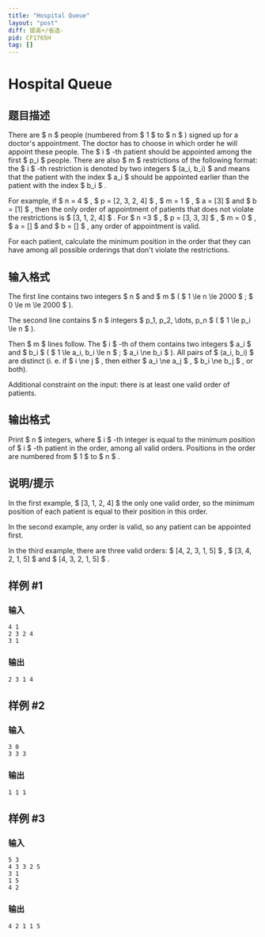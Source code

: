 ```yaml
---
title: "Hospital Queue"
layout: "post"
diff: 提高+/省选-
pid: CF1765H
tag: []
---
```


# Hospital Queue

## 题目描述

There are $ n $ people (numbered from $ 1 $ to $ n $ ) signed up for a doctor's appointment. The doctor has to choose in which order he will appoint these people. The $ i $ -th patient should be appointed among the first $ p_i $ people. There are also $ m $ restrictions of the following format: the $ i $ -th restriction is denoted by two integers $ (a_i, b_i) $ and means that the patient with the index $ a_i $ should be appointed earlier than the patient with the index $ b_i $ .

For example, if $ n = 4 $ , $ p = [2, 3, 2, 4] $ , $ m = 1 $ , $ a = [3] $ and $ b = [1] $ , then the only order of appointment of patients that does not violate the restrictions is $ [3, 1, 2, 4] $ . For $ n =3 $ , $ p = [3, 3, 3] $ , $ m = 0 $ , $ a = [] $ and $ b = [] $ , any order of appointment is valid.

For each patient, calculate the minimum position in the order that they can have among all possible orderings that don't violate the restrictions.

## 输入格式

The first line contains two integers $ n $ and $ m $ ( $ 1 \le n \le 2000 $ ; $ 0 \le m \le 2000 $ ).

The second line contains $ n $ integers $ p_1, p_2, \dots, p_n $ ( $ 1 \le p_i \le n $ ).

Then $ m $ lines follow. The $ i $ -th of them contains two integers $ a_i $ and $ b_i $ ( $ 1 \le a_i, b_i \le n $ ; $ a_i \ne b_i $ ). All pairs of $ (a_i, b_i) $ are distinct (i. e. if $ i \ne j $ , then either $ a_i \ne a_j $ , $ b_i \ne b_j $ , or both).

Additional constraint on the input: there is at least one valid order of patients.

## 输出格式

Print $ n $ integers, where $ i $ -th integer is equal to the minimum position of $ i $ -th patient in the order, among all valid orders. Positions in the order are numbered from $ 1 $ to $ n $ .

## 说明/提示

In the first example, $ [3, 1, 2, 4] $ the only one valid order, so the minimum position of each patient is equal to their position in this order.

In the second example, any order is valid, so any patient can be appointed first.

In the third example, there are three valid orders: $ [4, 2, 3, 1, 5] $ , $ [3, 4, 2, 1, 5] $ and $ [4, 3, 2, 1, 5] $ .

## 样例 #1

### 输入

```
4 1
2 3 2 4
3 1
```

### 输出

```
2 3 1 4
```

## 样例 #2

### 输入

```
3 0
3 3 3
```

### 输出

```
1 1 1
```

## 样例 #3

### 输入

```
5 3
4 3 3 2 5
3 1
1 5
4 2
```

### 输出

```
4 2 1 1 5
```

